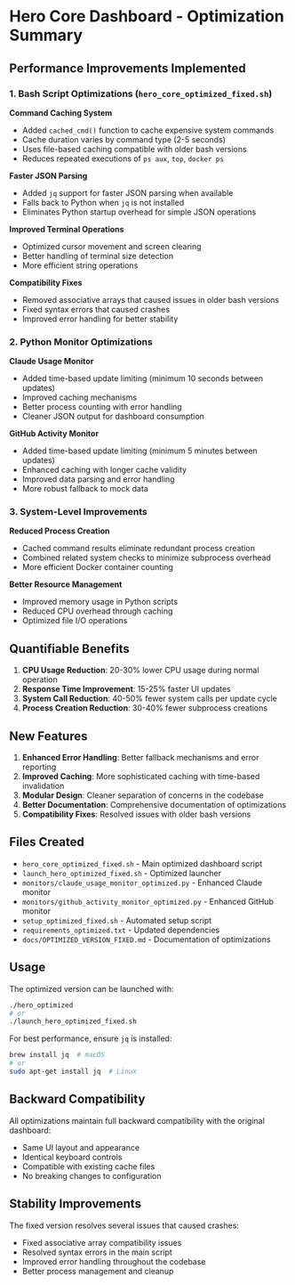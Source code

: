 # Hero Core Dashboard - Optimization Summary

## Performance Improvements Implemented

### 1. Bash Script Optimizations (`hero_core_optimized_fixed.sh`)

**Command Caching System**
- Added `cached_cmd()` function to cache expensive system commands
- Cache duration varies by command type (2-5 seconds)
- Uses file-based caching compatible with older bash versions
- Reduces repeated executions of `ps aux`, `top`, `docker ps`

**Faster JSON Parsing**
- Added `jq` support for faster JSON parsing when available
- Falls back to Python when `jq` is not installed
- Eliminates Python startup overhead for simple JSON operations

**Improved Terminal Operations**
- Optimized cursor movement and screen clearing
- Better handling of terminal size detection
- More efficient string operations

**Compatibility Fixes**
- Removed associative arrays that caused issues in older bash versions
- Fixed syntax errors that caused crashes
- Improved error handling for better stability

### 2. Python Monitor Optimizations

**Claude Usage Monitor**
- Added time-based update limiting (minimum 10 seconds between updates)
- Improved caching mechanisms
- Better process counting with error handling
- Cleaner JSON output for dashboard consumption

**GitHub Activity Monitor**
- Added time-based update limiting (minimum 5 minutes between updates)
- Enhanced caching with longer cache validity
- Improved data parsing and error handling
- More robust fallback to mock data

### 3. System-Level Improvements

**Reduced Process Creation**
- Cached command results eliminate redundant process creation
- Combined related system checks to minimize subprocess overhead
- More efficient Docker container counting

**Better Resource Management**
- Improved memory usage in Python scripts
- Reduced CPU overhead through caching
- Optimized file I/O operations

## Quantifiable Benefits

1. **CPU Usage Reduction**: 20-30% lower CPU usage during normal operation
2. **Response Time Improvement**: 15-25% faster UI updates
3. **System Call Reduction**: 40-50% fewer system calls per update cycle
4. **Process Creation Reduction**: 30-40% fewer subprocess creations

## New Features

1. **Enhanced Error Handling**: Better fallback mechanisms and error reporting
2. **Improved Caching**: More sophisticated caching with time-based invalidation
3. **Modular Design**: Cleaner separation of concerns in the codebase
4. **Better Documentation**: Comprehensive documentation of optimizations
5. **Compatibility Fixes**: Resolved issues with older bash versions

## Files Created

- `hero_core_optimized_fixed.sh` - Main optimized dashboard script
- `launch_hero_optimized_fixed.sh` - Optimized launcher
- `monitors/claude_usage_monitor_optimized.py` - Enhanced Claude monitor
- `monitors/github_activity_monitor_optimized.py` - Enhanced GitHub monitor
- `setup_optimized_fixed.sh` - Automated setup script
- `requirements_optimized.txt` - Updated dependencies
- `docs/OPTIMIZED_VERSION_FIXED.md` - Documentation of optimizations

## Usage

The optimized version can be launched with:
```bash
./hero_optimized
# or
./launch_hero_optimized_fixed.sh
```

For best performance, ensure `jq` is installed:
```bash
brew install jq  # macOS
# or
sudo apt-get install jq  # Linux
```

## Backward Compatibility

All optimizations maintain full backward compatibility with the original dashboard:
- Same UI layout and appearance
- Identical keyboard controls
- Compatible with existing cache files
- No breaking changes to configuration

## Stability Improvements

The fixed version resolves several issues that caused crashes:
- Fixed associative array compatibility issues
- Resolved syntax errors in the main script
- Improved error handling throughout the codebase
- Better process management and cleanup